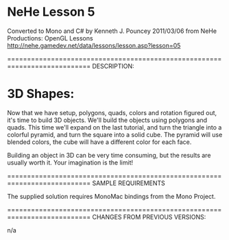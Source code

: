 NeHe Lesson 5
=============

Converted to Mono and C# by Kenneth J. Pouncey 2011/03/06 
from NeHe Productions: OpenGL Lessons
http://nehe.gamedev.net/data/lessons/lesson.asp?lesson=05

===========================================================================
DESCRIPTION:


3D Shapes:
=============

Now that we have setup, polygons, quads, colors and rotation figured out, 
it's time to build 3D objects. We'll build the objects using polygons and 
quads. This time we'll expand on the last tutorial, and turn the triangle 
into a colorful pyramid, and turn the square into a solid cube. The pyramid 
will use blended colors, the cube will have a different color for each face.  

Building an object in 3D can be very time consuming, but the results are 
usually worth it. Your imagination is the limit! 


===========================================================================
SAMPLE REQUIREMENTS

The supplied solution requires MonoMac bindings from the Mono Project.

===========================================================================
CHANGES FROM PREVIOUS VERSIONS:

n/a

